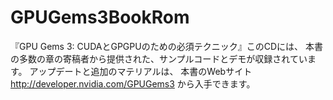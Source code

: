 # GPUGems3BookRom

『GPU Gems 3: CUDAとGPGPUのための必須テクニック』このCDには、
本書の多数の章の寄稿者から提供された、サンプルコードとデモが収録されています。
アップデートと追加のマテリアルは、
本書のWebサイト
http://developer.nvidia.com/GPUGems3
から入手できます。
